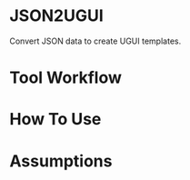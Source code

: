 # JSON2UGUI
 Convert JSON data to create UGUI templates.

# Tool Workflow

# How To Use

# Assumptions
